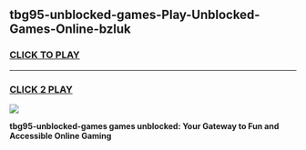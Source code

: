 
## tbg95-unblocked-games-Play-Unblocked-Games-Online-bzluk
<h3>
<a href="https://premium76.site?title=tbg95-unblocked-games&ref=25A">CLICK TO PLAY</a></h3>
<hr>

<h3>
<a href="https://premium76.site?title=tbg95-unblocked-games&ref=25A">CLICK 2 PLAY</a>
  
</h3>

<a href="https://premium76.site?title=tbg95-unblocked-games&ref=25A"><img src="https://clearcache.store/games.png"></a>


**tbg95-unblocked-games games unblocked: Your Gateway to Fun and Accessible Online Gaming**
